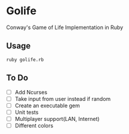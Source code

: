 # Golife
Conway's Game of Life Implementation in Ruby

## Usage
```
ruby golife.rb
```

## To Do
- [ ] Add Ncurses
- [ ] Take input from user instead if random
- [ ] Create an executable gem
- [ ] Unit tests
- [ ] Multiplayer support(LAN, Internet)
- [ ] Different colors
